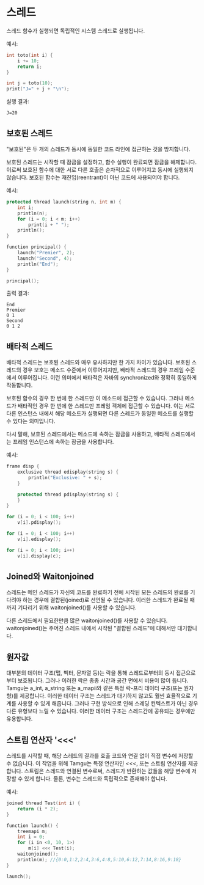 # 스레드

스레드 함수가 실행되면 독립적인 시스템 스레드로 실행됩니다.

예시:

```cpp
int toto(int i) {
    i += 10;
    return i;
}

int j = toto(10);
print("J=" + j + "\n");
```

실행 결과:

```
J=20
```

## 보호된 스레드

"보호된"은 두 개의 스레드가 동시에 동일한 코드 라인에 접근하는 것을 방지합니다.

보호된 스레드는 시작할 때 잠금을 설정하고, 함수 실행이 완료되면 잠금을 해제합니다. 이로써 보호된 함수에 대한 서로 다른 호출은 순차적으로 이루어지고 동시에 실행되지 않습니다. 보호된 함수는 재진입(reentrant)이 아닌 코드에 사용되어야 합니다.

예시:

```cpp
protected thread launch(string n, int m) {
    int i;
    println(n);
    for (i = 0; i < m; i++)
        print(i + " ");
    println();
}

function principal() {
    launch("Premier", 2);
    launch("Second", 4);
    println("End");
}

principal();
```

출력 결과:

```
End
Premier
0 1
Second
0 1 2
```

## 배타적 스레드

배타적 스레드는 보호된 스레드와 매우 유사하지만 한 가지 차이가 있습니다. 보호된 스레드의 경우 보호는 메소드 수준에서 이루어지지만, 배타적 스레드의 경우 프레임 수준에서 이루어집니다. 이런 의미에서 배타적은 자바의 synchronized와 정확히 동일하게 작동합니다.

보호된 함수의 경우 한 번에 한 스레드만 이 메소드에 접근할 수 있습니다. 그러나 메소드가 배타적인 경우 한 번에 한 스레드만 프레임 객체에 접근할 수 있습니다. 이는 서로 다른 인스턴스 내에서 해당 메소드가 실행되면 다른 스레드가 동일한 메소드를 실행할 수 있다는 의미입니다.

다시 말해, 보호된 스레드에서는 메소드에 속하는 잠금을 사용하고, 배타적 스레드에서는 프레임 인스턴스에 속하는 잠금을 사용합니다.

예시:

```cpp
frame disp {
    exclusive thread edisplay(string s) {
        println("Exclusive: " + s);
    }

    protected thread pdisplay(string s) {
    }
}

for (i = 0; i < 100; i++)
    v[i].pdisplay();

for (i = 0; i < 100; i++)
    v[i].edisplay();

for (i = 0; i < 100; i++)
    v[i].display(c);
```

## Joined와 Waitonjoined

스레드는 메인 스레드가 자신의 코드를 완료하기 전에 시작된 모든 스레드의 완료를 기다려야 하는 경우에 결합된(joined)로 선언될 수 있습니다. 이러한 스레드가 완료될 때까지 기다리기 위해 waitonjoined()를 사용할 수 있습니다.

다른 스레드에서 필요한만큼 많은 waitonjoined()를 사용할 수 있습니다. waitonjoined()는 주어진 스레드 내에서 시작된 "결합된 스레드"에 대해서만 대기합니다.

## 원자값

대부분의 데이터 구조(맵, 벡터, 문자열 등)는 락을 통해 스레드로부터의 동시 접근으로부터 보호됩니다. 그러나 이러한 락은 종종 시간과 공간 면에서 비용이 많이 듭니다. Tamgu는 a_int, a_string 또는 a_mapii와 같은 특정 락-프리 데이터 구조(또는 원자형)를 제공합니다. 이러한 데이터 구조는 스레드가 대기하지 않고도 훨씬 효율적으로 기계를 사용할 수 있게 해줍니다. 그러나 구현 방식으로 인해 스레딩 컨텍스트가 아닌 경우 다른 유형보다 느릴 수 있습니다. 이러한 데이터 구조는 스레드간에 공유되는 경우에만 유용합니다.

## 스트림 연산자 '<<<'

스레드를 시작할 때, 해당 스레드의 결과를 호출 코드와 연결 없이 직접 변수에 저장할 수 없습니다. 이 작업을 위해 Tamgu는 특정 연산자인 <<<, 또는 스트림 연산자를 제공합니다. 스트림은 스레드와 연결된 변수로써, 스레드가 반환하는 값들을 해당 변수에 저장할 수 있게 합니다. 물론, 변수는 스레드와 독립적으로 존재해야 합니다.

예시:

```cpp
joined thread Test(int i) {
    return (i * 2);
}

function launch() {
    treemapi m;
    int i = 0;
    for (i in <0, 10, 1>)
        m[i] <<< Test(i);
    waitonjoined();
    println(m); //{0:0,1:2,2:4,3:6,4:8,5:10,6:12,7:14,8:16,9:18}
}

launch();
```